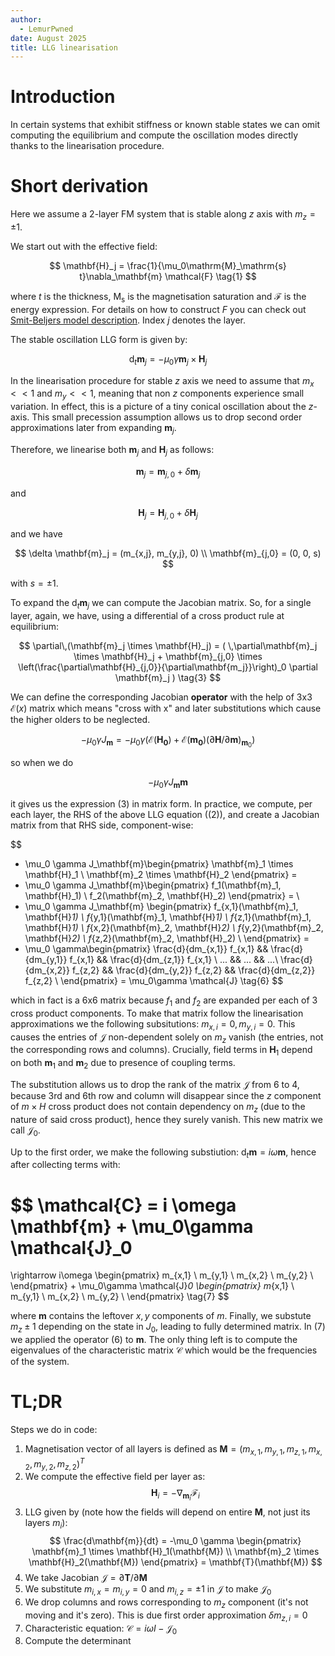 ```yaml
---
author:
  - LemurPwned
date: August 2025
title: LLG linearisation
---
```


# Introduction

In certain systems that exhibit stiffness or known stable states we can omit computing the equilibrium and compute the oscillation modes directly thanks to the linearisation procedure.

# Short derivation

Here we assume a 2-layer FM system that is stable along $z$ axis with $m_z = \pm 1$.

We start out with the effective field:

$$
\mathbf{H}_j = \frac{1}{\mu_0\mathrm{M}_\mathrm{s} t}\nabla_\mathbf{m} \mathcal{F} \tag{1}
$$

where $t$ is the thickness, $\mathrm{M}_\mathrm{s}$ is the magnetisation saturation and $\mathcal{F}$ is the energy expression. For details on how to construct $F$ you can check out [Smit-Beljers model description](sb-model.md). Index $j$ denotes the layer.

The stable oscillation LLG form is given by:

$$
\mathrm{d}_t \mathbf{m}_j = - \mu_0 \gamma \mathbf{m}_j \times \mathbf{H}_j
\tag{2}
$$

In the linearisation procedure for stable $z$ axis we need to assume that $m_x << 1$ and $m_y << 1$, meaning that non $z$ components experience small variation. In effect, this is a picture of a tiny conical oscillation about the $z$-axis. This small precession assumption allows us to drop second order approximations later from expanding $\mathbf{m}_j$.

Therefore, we linearise both $\mathbf{m}_j$ and $\mathbf{H}_j$ as follows:

$$
\mathbf{m}_j = \mathbf{m}_{j,0} + \delta \mathbf{m}_j
$$

and

$$
\mathbf{H}_j = \mathbf{H}_{j,0} + \delta \mathbf{H}_j
$$

and we have

$$
 \delta \mathbf{m}_j = (m_{x,j}, m_{y,j}, 0) \\ \mathbf{m}_{j,0} = (0, 0, s)
$$

with $s = \pm 1$.

To expand the $\mathrm{d}_t \mathbf{m}_j$ we can compute the Jacobian matrix. So, for a single layer, again, we have, using a differential of a cross product rule at equilibrium:

$$
  \partial\,(\mathbf{m}_j \times \mathbf{H}_j) =  (
    \,\partial\mathbf{m}_j \times \mathbf{H}_j +  \mathbf{m}_{j,0} \times \left(\frac{\partial\mathbf{H}_{j,0}}{\partial\mathbf{m_j}}\right)_0 \partial \mathbf{m}_j
) \tag{3}
$$

We can define the corresponding Jacobian **operator** with the help of 3x3 $\mathcal{E}(x)$ matrix which means "cross with x" and later substitutions which cause the higher olders to be neglected.

$$
-\mu_0\gamma J_\mathbf{m} = -\mu_0\gamma (\mathcal{E}(\mathbf{H_0}) + \mathcal{E}(\mathbf{m_0})\left(\partial \mathbf{H}/\partial\mathbf{m}\right)_{\mathbf{m}_0})
\tag{4}
$$

so when we do

$$
-\mu_0\gamma J_\mathbf{m} \mathbf{m}
\tag{5}
$$

it gives us the expression $(3)$ in matrix form.
In practice, we compute, per each layer, the RHS of the above LLG equation ($(2)$), and create a Jacobian matrix from that RHS side, component-wise:

$$
- \mu_0 \gamma J_\mathbf{m}\begin{pmatrix}
\mathbf{m}_1 \times \mathbf{H}_1 \\
\mathbf{m}_2 \times \mathbf{H}_2
\end{pmatrix}  =
- \mu_0 \gamma J_\mathbf{m}\begin{pmatrix}
    f_1(\mathbf{m}_1, \mathbf{H}_1) \\
    f_2(\mathbf{m}_2, \mathbf{H}_2)
\end{pmatrix}
= \\
- \mu_0 \gamma J_\mathbf{m} \begin{pmatrix}
    f_{x,1}(\mathbf{m}_1, \mathbf{H}_1) \\
    f_{y,1}(\mathbf{m}_1, \mathbf{H}_1) \\
    f_{z,1}(\mathbf{m}_1, \mathbf{H}_1) \\
    f_{x,2}(\mathbf{m}_2, \mathbf{H}_2) \\
    f_{y,2}(\mathbf{m}_2, \mathbf{H}_2) \\
    f_{z,2}(\mathbf{m}_2, \mathbf{H}_2) \\
\end{pmatrix}
=
- \mu_0 \gamma\begin{pmatrix}
    \frac{d}{dm_{x,1}} f_{x,1} && \frac{d}{dm_{y,1}} f_{x,1} && \frac{d}{dm_{z,1}} f_{x,1} \\
    ... && ... && ...\\
    \frac{d}{dm_{x,2}} f_{z,2} && \frac{d}{dm_{y,2}} f_{z,2} && \frac{d}{dm_{z,2}} f_{z,2} \\
\end{pmatrix} = \mu_0\gamma \mathcal{J}
\tag{6}
$$

which in fact is a 6x6 matrix because $f_1$ and $f_2$ are expanded per each of 3 cross product components.
To make that matrix follow the linearisation approximations we the following subsitutions: $m_{x, i} = 0, m_{y, i}= 0$. This causes the entries of $\mathcal{J}$ non-dependent solely on $m_z$ vanish (the entries, not the corresponding rows and columns). Crucially, field terms in $\mathbf{H}_1$ depend on both $\mathbf{m}_1$ and $\mathbf{m}_2$ due to presence of coupling terms.

The substitution allows us to drop the rank of the matrix $\mathcal{J}$ from 6 to 4, because 3rd and 6th row and column will disappear since the $z$ component of $m \times H$ cross product does not contain dependency on $m_z$ (due to the nature of said cross product), hence they surely vanish. This new matrix we call $\mathcal{J}_0$.

Up to the first order, we make the following substiution: $\mathrm{d}_t \mathbf{m} = i \omega \mathbf{m}$, hence after collecting terms with:

$$
\mathcal{C} = i \omega \mathbf{m} + \mu_0\gamma \mathcal{J}_0
=
\rightarrow i\omega
\begin{pmatrix}
m_{x,1} \\
m_{y,1} \\
m_{x,2} \\
m_{y,2} \\
\end{pmatrix} +  \mu_0\gamma \mathcal{J}_0
\begin{pmatrix}
m_{x,1} \\
m_{y,1} \\
m_{x,2} \\
m_{y,2} \\
\end{pmatrix}
\tag{7}
$$

where $\mathbf{m}$ contains the leftover $x, y$ components of $m$. Finally, we substute $m_z \pm 1$ depending on the state in $J_0$, leading to fully determined matrix. In $(7)$ we applied the operator $(6)$ to $\mathbf{m}$.
The only thing left is to compute the eigenvalues of the characteristic matrix $\mathcal{C}$ which would be the frequencies of the system.

# TL;DR

Steps we do in code:

1. Magnetisation vector of all layers is defined as $\mathbf{M} = (m_{x,1}, m_{y,1}, m_{z,1}, m_{x,2}, m_{y,2}, m_{z,2})^T$
2. We compute the effective field per layer as:
   $$
   \mathbf{H}_i = -\nabla_{\mathbf{m}_i} \mathcal{F}_i
   $$
3. LLG given by (note how the fields will depend on entire $\mathbf{M}$, not just its layers $m_i$):
   $$
   \frac{d\mathbf{m}}{dt} = -\mu_0 \gamma \begin{pmatrix} \mathbf{m}_1 \times \mathbf{H}_1(\mathbf{M}) \\ \mathbf{m}_2 \times \mathbf{H}_2(\mathbf{M}) \end{pmatrix} = \mathbf{T}(\mathbf{M})
   $$
4. We take Jacobian $\mathcal{J} = \partial \mathbf{T}/\partial \mathbf{M}$
5. We substitute $m_{i, x} = m_{i, y} = 0$ and $m_{i, z} = \pm 1$ in $\mathcal{J}$ to make $\mathcal{J}_0$
6. We drop columns and rows corresponding to $m_z$ component (it's not moving and it's zero). This is due first order approximation $\delta m_{z,i} = 0$
7. Characteristic equation: $\mathcal{C} = i\omega I - \mathcal{J}_0$
8. Compute the determinant
